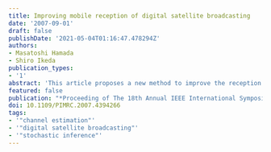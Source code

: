 ```yaml
---
title: Improving mobile reception of digital satellite broadcasting
date: '2007-09-01'
draft: false
publishDate: '2021-05-04T01:16:47.478294Z'
authors:
- Masatoshi Hamada
- Shiro Ikeda
publication_types:
- '1'
abstract: 'This article proposes a new method to improve the reception of the digital satellite broadcasting on a moving vehicle. There are two major factors which make the reception difficult, the Doppler shift and the fading channel. The proposed method does not rely on any diversity receptions nor pilot sequences but uses the channel estimation and stochastic inference. First, Doppler shift is estimated and removed. Then the fading channel is represented with a graphical model, and the parameters are estimated by maximum likelihood estimation. The inference of the code words based on the graphical model is computed and used for decoding. We confirmed the improvements through experiments with numerical simulations and real data. Computational cost is reasonable for real time system and the results are promising.'
featured: false
publication: "*Proceeding of The 18th Annual IEEE International Symposium on Personal, Indoor and Mobile Radio Communications (PIMRC'07)*"
doi: 10.1109/PIMRC.2007.4394266
tags:
- '"channel estimation"'
- '"digital satellite broadcasting"'
- '"stochastic inference"'
---
```

